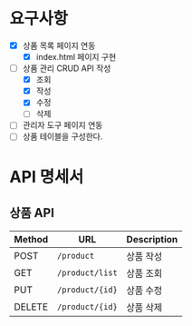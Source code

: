 # 요구사항

- [x] 상품 목록 페이지 연동
    - [x] index.html 페이지 구현
- [ ] 상품 관리 CRUD API 작성
    - [x] 조회
    - [x] 작성
    - [x] 수정
    - [ ] 삭제
- [ ] 관리자 도구 페이지 연동
- [ ] 상품 테이블을 구성한다.

# API 명세서

## 상품 API

| Method | URL             | Description |
|--------|-----------------|-------------|
| POST   | `/product`      | 상품 작성       |
| GET    | `/product/list` | 상품 조회       |
| PUT    | `/product/{id}` | 상품 수정       |
| DELETE | `/product/{id}` | 상품 삭제       |
